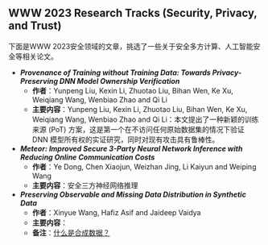 ## WWW 2023 Research Tracks (Security, Privacy, and Trust)

下面是WWW 2023安全领域的文章，挑选了一些关于安全多方计算、人工智能安全等相关论文。

+ ***Provenance of Training without Training Data: Towards Privacy-Preserving DNN Model Ownership Verification***
  + **作者**：Yunpeng Liu, Kexin Li, Zhuotao Liu, Bihan Wen, Ke Xu, Weiqiang Wang, Wenbiao Zhao and Qi Li
  + **主要内容**：Yunpeng Liu, Kexin Li, Zhuotao Liu, Bihan Wen, Ke Xu, Weiqiang Wang, Wenbiao Zhao and Qi Li：本文提出了一种新颖的训练来源 (PoT) 方案，这是第一个在不访问任何原始数据集的情况下验证 DNN 模型所有权的实证研究，同时对现有攻击具有鲁棒性。
+ ***Meteor: Improved Secure 3-Party Neural Network Inference with Reducing Online Communication Costs***
  + **作者**：Ye Dong, Chen Xiaojun, Weizhan Jing, Li Kaiyun and Weiping Wang
  + **主要内容**：安全三方神经网络推理
+ ***Preserving Observable and Missing Data Distribution in Synthetic Data***
  + **作者**：Xinyue Wang, Hafiz Asif and Jaideep Vaidya
  + **主要内容**：
  + **备注**：[什么是合成数据？](https://www.appen.com.cn/blog/synthetic-data/)
